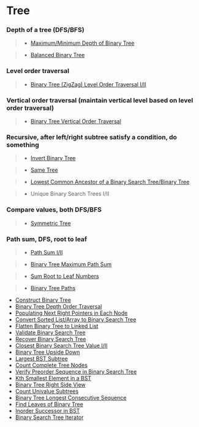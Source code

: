 # Tree

### Depth of a tree (DFS/BFS)

> * [Maximum/Minimum Depth of Binary Tree](depth_of_binary_tree.md)

> * [Balanced Binary Tree](balanced_binary_tree.md)

### Level order traversal

> * [Binary Tree (ZigZag) Level Order Traversal I/II](binary_tree_level_order_traversal.md)

### Vertical order traversal (maintain vertical level based on level order traversal)

> * [Binary Tree Vertical Order Traversal](binary_tree_vertical_order_traversal.md)

### Recursive, after left/right subtree satisfy a condition, do something
 
> * [Invert Binary Tree](invert_binary_tree.md)

> * [Same Tree](same_tree.md)

> * [Lowest Common Ancestor of a Binary Search Tree/Binary Tree](lowest_common_ancestor_of_a_binary_search_tree.md)

> * Unique Binary Search Trees I/II

### Compare values, both DFS/BFS

> * [Symmetric Tree](symmetric_tree.md)

### Path sum, DFS, root to leaf

> * [Path Sum I/II](path_sum.md)

> * [Binary Tree Maximum Path Sum](path_sum.md)

> * [Sum Root to Leaf Numbers](sum_root_to_leaf_numbers.md)

> * [Binary Tree Paths](binary_tree_paths.md)

* [Construct Binary Tree](construct_binary_tree.md)
* [Binary Tree Depth Order Traversal](binary_tree_depth_order_traversal.md)
* [Populating Next Right Pointers in Each Node](populating_next_right_pointers_in_each_node.md)
* [Convert Sorted List/Array to Binary Search Tree ](convert_sorted_listarray_to_binary_search_tree.md)
* [Flatten Binary Tree to Linked List](flatten_binary_tree_to_linked_list.md)
* [Validate Binary Search Tree](validate_binary_search_tree.md)
* [Recover Binary Search Tree](recover_binary_search_tree.md)
* [Closest Binary Search Tree Value I/II](closest_binary_search_tree_value.md)
* [Binary Tree Upside Down](binary_tree_upside_down.md)
* [Largest BST Subtree](largest_bst_subtree.md)
* [Count Complete Tree Nodes](count_complete_tree_nodes.md)
* [Verify Preorder Sequence in Binary Search Tree](verify_preorder_sequence_in_binary_search_tree.md)
* [Kth Smallest Element in a BST](kth_smallest_element_in_a_bst.md)
* [Binary Tree Right Side View](binary_tree_right_side_view.md)
* [Count Univalue Subtrees](count_univalue_subtrees.md)
* [Binary Tree Longest Consecutive Sequence](binary_tree_longest_consecutive_sequence.md)
* [Find Leaves of Binary Tree](find_leaves_of_binary_tree.md)
* [Inorder Successor in BST](inorder_successor_in_bst.md)
* [Binary Search Tree Iterator](binary_search_tree_iterator.md)
